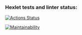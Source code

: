 ### Hexlet tests and linter status:
[![Actions Status](https://github.com/gromniki/python-project-49/actions/workflows/hexlet-check.yml/badge.svg)](https://github.com/gromniki/python-project-49/actions)

[![Maintainability](https://api.codeclimate.com/v1/badges/ee618c52bcc8f6531632/maintainability)](https://codeclimate.com/github/gromniki/python-project-49/maintainability)
